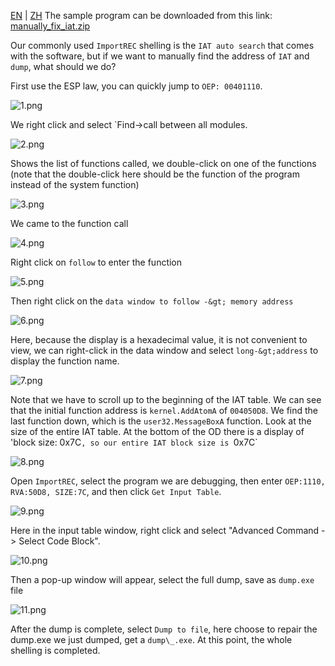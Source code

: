 [EN](./manually-fix-iat.md) | [ZH](./manually-fix-iat-zh.md)
The sample program can be downloaded from this link: [manually_fix_iat.zip](https://github.com/ctf-wiki/ctf-challenges/blob/master/reverse/unpack/example/manually_fix_iat.zip)


Our commonly used `ImportREC` shelling is the `IAT auto search` that comes with the software, but if we want to manually find the address of `IAT` and `dump`, what should we do?


First use the ESP law, you can quickly jump to `OEP: 00401110`.


![1.png](./figure/manually_fix_iat/upx-dll-unpack-1.png)



We right click and select `Find-&gt;call between all modules.


![2.png](./figure/manually_fix_iat/upx-dll-unpack-2.png)



Shows the list of functions called, we double-click on one of the functions (note that the double-click here should be the function of the program instead of the system function)


![3.png](./figure/manually_fix_iat/upx-dll-unpack-3.png)



We came to the function call


![4.png](./figure/manually_fix_iat/upx-dll-unpack-4.png)



Right click on `follow` to enter the function


![5.png](./figure/manually_fix_iat/upx-dll-unpack-5.png)



Then right click on the `data window to follow -&gt; memory address`


![6.png](./figure/manually_fix_iat/upx-dll-unpack-6.png)



Here, because the display is a hexadecimal value, it is not convenient to view, we can right-click in the data window and select `long-&gt;address` to display the function name.


![7.png](./figure/manually_fix_iat/upx-dll-unpack-7.png)



Note that we have to scroll up to the beginning of the IAT table. We can see that the initial function address is `kernel.AddAtomA` of `004050D8`. We find the last function down, which is the `user32.MessageBoxA` function. Look at the size of the entire IAT table. At the bottom of the OD there is a display of &#39;block size: 0x7C`, so our entire IAT block size is `0x7C`


![8.png](./figure/manually_fix_iat/upx-dll-unpack-8.png)



Open `ImportREC`, select the program we are debugging, then enter `OEP:1110, RVA:50D8, SIZE:7C`, and then click `Get Input Table`.


![9.png](./figure/manually_fix_iat/upx-dll-unpack-9.png)



Here in the input table window, right click and select &quot;Advanced Command -&gt; Select Code Block&quot;.


![10.png](./figure/manually_fix_iat/upx-dll-unpack-10.png)



Then a pop-up window will appear, select the full dump, save as `dump.exe` file


![11.png](./figure/manually_fix_iat/upx-dll-unpack-11.png)



After the dump is complete, select `Dump to file`, here choose to repair the dump.exe we just dumped, get a `dump\_.exe`. At this point, the whole shelling is completed.
